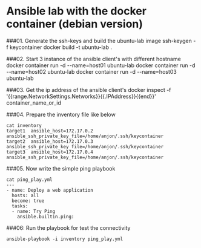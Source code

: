 # Ansible lab with the docker container (debian version)

###01. Generate the ssh-keys and build the ubuntu-lab image
ssh-keygen -f keycontainer
docker build -t ubuntu-lab .

###02. Start 3 instance of the ansible client's with different hostname
docker container run -d --name=host01 ubuntu-lab
docker container run -d --name=host02 ubuntu-lab
docker container run -d --name=host03 ubuntu-lab

###03. Get the ip address of the ansible client's
docker inspect -f '{{range.NetworkSettings.Networks}}{{.IPAddress}}{{end}}' container_name_or_id

###04. Prepare the inventory file like below
```
cat inventory
target1  ansible_host=172.17.0.2 ansible_ssh_private_key_file=/home/anjon/.ssh/keycontainer
target2  ansible_host=172.17.0.3 ansible_ssh_private_key_file=/home/anjon/.ssh/keycontainer
target3  ansible_host=172.17.0.4 ansible_ssh_private_key_file=/home/anjon/.ssh/keycontainer
```

###05. Now write the simple ping playbook 
```
cat ping_play.yml
---
- name: Deploy a web application
  hosts: all
  become: true
  tasks:
  - name: Try Ping
    ansible.builtin.ping:

```

###06: Run the playbook for test the connectivity
```
ansible-playbook -i inventory ping_play.yml
``` 
